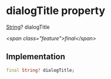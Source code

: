 


# dialogTitle property







[String](https:api.flutter.dev/flutter/dart-core/String-class.html)? dialogTitle
  
_\<span class="feature"\>final\</span\>_






## Implementation

```dart
final String? dialogTitle;
```







